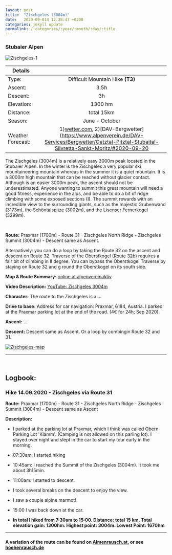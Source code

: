 ```yaml
---
layout: post
title:  "Zischgeles (3004m)"
date:   2020-09-014 12:28:47 +0200
categories: jekyll update
permalink: /:categories/:year/:month/:day/:title
---
```

### Stubaier Alpen
![Zischgeles-1](/hikingblog.github.io/assets/img/hiking/Zischgeles-1.jpg)



| Details       |               |
| ------------- |:-------------:|
| Type:         | Difficult Mountain Hike  **(T3)** |
| Ascent:       | 3.5h      |
| Descent:      | 3h      |
| Elevation:    | 1300 hm |
| Distance:     | total 15km   |
| Season:       |  June -  October |
| Weather Forecast:   | 1)[wetter.com](https://www.wetter.com/oesterreich/praxmar/ATAT30190003.html), 2)[DAV-Bergwetter](https://www.alpenverein.de/DAV-Services/Bergwetter/Oetztal-Pitztal-Stubaital-Silvretta-Sankt-Moritz/#2020-09-20|weatherLayer)|

The Zischgeles (3004m) is a relatively easy 3000m peak located in the Stubaier Alpen. In the winter is the Zischgeles a very popular ski mountaineering mountain whereas in the summer it is a quiet mountain. It is a 3000m high mountain that can be reached without glacier contact. Although is an easier 3000m peak, the ascent should not be underestimated. Anyone wanting to summit this great mountain will need a good fitness, experience in the alps, and be able to do a bit of ridge climbing with some exposed sections (I). The summit rewards with an incredible view to the surrounding giants, such as the majestic Grubenwand (3173m), the Schöntalspitze (3002m), and the Lisenser Fernerkogel (3299m).


<br>

**Route:**
Praxmar (1700m) - Route 31 - Zischgeles North Ridge - Zischgeles Summit (3004m) - Descent same as Ascent.

Alternatively: you can do a loop by taking the Route 32 on the ascent and descent on Route 32. Traverse of the Oberstkogel (Route 32b) requires a fair bit of climbing in II degree. You can bypass the Oberstkogel Traverse by staying on Route 32 and g round the Oberstkogel on its south side.

**Map & Route Summary:**   [online at alpenvereinaktiv](https://www.alpenvereinaktiv.com/de/tour/zischgeles-2020-09-14/187379041/?share=%7Ezoczcvgb%244ossqjtn)

**Video Description:** [YouTube: Zischgeles 3004m](add)

**Character:** The route to the Zischgeles is a ...


**Drive to base:**
Address for car navigation: Praxmar, 6184, Austria.
I parked at the Praxmar parking lot at the end of the road. (4€ for 24h; Sep 2020).


**Ascent:**
...


**Descent:**
Descent same as Ascent. Or a loop by combingin Route 32 and 31.





[![Zischgeles-map](/hikingblog.github.io/assets/img/hiking/Zischgeles-map.jpg)](https://www.alpenvereinaktiv.com/de/tour/zischgeles-2020-09-14/187379041/?share=%7Ezoczcvgb%244ossqjtn)



-------

<br>

## Logbook:

### Hike 14.09.2020 - Zischgeles via Route 31
**Route:**  Praxmar (1700m) - Route 31 - Zischgeles North Ridge - Zischgeles Summit (3004m) - Descent same as Ascent

**Description:**
- I parked at the parking lot at Praxmar, which I think was called Obern Parking Lot 'Klamm'. (Camping is not allowed on this parling lot). I stayed over night and slept in the car to start my tour early in the morning.
- 07:30am: I started hiking
- 10:45am: I reached the Summit of the Zischgeles (3004m). it took me about 3h15min.
- 11:00am: I started to descent.
- I took several breaks on the descent to enjoy the view.
- I saw a couple alpine marmot!
- 15:00  I was back down at the car.

- **In total I hiked from 7:30am to 15:00. Distance: total 15 km. Total elevation gain: 1300hm. Highest point: 3004m. Lowest Point: 1670hm**


---

#### A variation of the route can be found on [Almenrausch.at](https://www.almenrausch.at/touren/suchergebnisse/tourdetails/tour/zischgeles-3003-m-von-praxmar427.html), or see [hoehenrausch.de](https://www.hoehenrausch.de/berge/zischgeles/)

